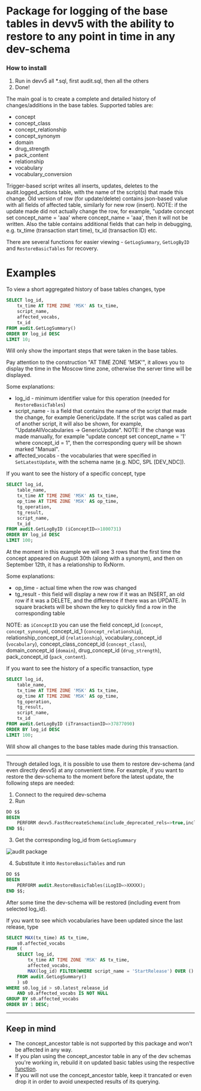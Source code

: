 # Package for logging of the base tables in devv5 with the ability to restore to any point in time in any dev-schema
### How to install
1. Run in devv5 all \*.sql, first audit.sql, then all the others
2. Done!

The main goal is to create a complete and detailed history of changes/additions in the base tables.
Supported tables are:
* concept
* concept_class
* concept_relationship
* concept_synonym
* domain
* drug_strength
* pack_content
* relationship
* vocabulary
* vocabulary_conversion

Trigger-based script writes all inserts, updates, deletes to the audit.logged_actions table, with the name of the script(s) that made this change.
Old version of row (for update/delete) contains json-based value with all fields of affected table, similarly for new row (insert).
NOTE: if the update made did not actually change the row, for example, "update concept set concept_name = 'aaa' where concept_name = 'aaa', then it will not be written.
Also the table contains additional fields that can help in debugging, e.g. tx_time (transaction start time), tx_id (transaction ID) etc.

There are several functions for easier viewing - `GetLogSummary`, `GetLogByID` and `RestoreBasicTables` for recovery.

# Examples

To view a short aggregated history of base tables changes, type
```SQL
SELECT log_id,
	tx_time AT TIME ZONE 'MSK' AS tx_time,
	script_name,
	affected_vocabs,
	tx_id
FROM audit.GetLogSummary()
ORDER BY log_id DESC
LIMIT 10;
```

Will only show the important steps that were taken in the base tables.

Pay attention to the construction "AT TIME ZONE 'MSK'", it allows you to display the time in the Moscow time zone, otherwise the server time will be displayed.

Some explanations:
* log_id - minimum identifier value for this operation (needed for `RestoreBasicTables`)
* script_name - is a field that contains the name of the script that made the change, for example GenericUpdate. If the script was called as part of another script, it will also be shown, for example, "UpdateAllVocabularies -> GenericUpdate".
NOTE: If the change was made manually, for example "update concept set concept_name = '1' where concept_id = 1", then the corresponding query will be shown marked "Manual".
* affected_vocabs - the vocabularies that were specified in `SetLatestUpdate`, with the schema name (e.g. NDC, SPL [DEV_NDC]).

If you want to see the history of a specific concept, type
```SQL
SELECT log_id,
	table_name,
	tx_time AT TIME ZONE 'MSK' AS tx_time,
	op_time AT TIME ZONE 'MSK' AS op_time,
	tg_operation,
	tg_result,
	script_name,
	tx_id
FROM audit.GetLogByID (iConceptID=>1800731)
ORDER BY log_id DESC
LIMIT 100;
```

At the moment in this example we will see 3 rows that the first time the concept appeared on August 30th (along with a synonym), and then on September 12th, it has a relationship to RxNorm.

Some explanations:
* op_time - actual time when the row was changed
* tg_result - this field will display a new row if it was an INSERT, an old row if it was a DELETE, and the difference if there was an UPDATE. In square brackets will be shown the key to quickly find a row in the corresponding table

NOTE: as `iConceptID` you can use the field concept_id (`concept`, `concept_synonym`), concept_id_1 (`concept_relationship`), relationship_concept_id (`relationship`), vocabulary_concept_id (`vocabulary`), concept_class_concept_id (`concept_class`), domain_concept_id (`domain`), drug_concept_id (`drug_strength`), pack_concept_id (`pack_content`).

If you want to see the history of a specific transaction, type
```SQL
SELECT log_id,
	table_name,
	tx_time AT TIME ZONE 'MSK' AS tx_time,
	op_time AT TIME ZONE 'MSK' AS op_time,
	tg_operation,
	tg_result,
	script_name,
	tx_id
FROM audit.GetLogByID (iTransactionID=>37877090)
ORDER BY log_id DESC
LIMIT 100;
```

Will show all changes to the base tables made during this transaction.

---

Through detailed logs, it is possible to use them to restore dev-schema (and even directly devv5) at any convenient time. For example, if you want to restore the dev-schema to the moment before the latest update, the following steps are needed:
1. Connect to the required dev-schema
2. Run
```SQL
DO $$
BEGIN
	PERFORM devv5.FastRecreateSchema(include_deprecated_rels=>true,include_synonyms=>true);
END $$;
```
3. Get the corresponding log_id from `GetLogSummary`

![audit package](https://i.imgur.com/1LA51xK.png)

4. Substitute it into `RestoreBasicTables` and run
```SQL
DO $$
BEGIN
	PERFORM audit.RestoreBasicTables(iLogID=>XXXXX);
END $$;
```

After some time the dev-schema will be restored (including event from selected log_id).

If you want to see which vocabularies have been updated since the last release, type 
```SQL
SELECT MAX(tx_time) AS tx_time,
	s0.affected_vocabs
FROM (
	SELECT log_id,
		tx_time AT TIME ZONE 'MSK' AS tx_time,
		affected_vocabs,
		MAX(log_id) FILTER(WHERE script_name = 'StartRelease') OVER () latest_release_id
	FROM audit.GetLogSummary()
	) s0
WHERE s0.log_id > s0.latest_release_id
	AND s0.affected_vocabs IS NOT NULL
GROUP BY s0.affected_vocabs
ORDER BY 1 DESC;
```

---

## Keep in mind
- The concept_ancestor table is not supported by this package and won't be affected in any way.
- If you plan using the concept_ancestor table in any of the dev schemas you're working in, rebuild it on updated basic tables using the respective [function](https://github.com/OHDSI/Vocabulary-v5.0/blob/master/working/packages/vocabulary_pack/pConceptAncestor.sql).
- If you will not use the concept_ancestor table, keep it trancated or even drop it in order to avoid unexpected results of its querying.
